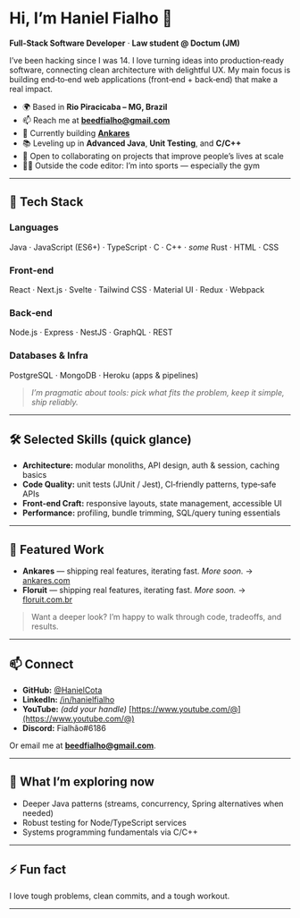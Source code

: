 # Hi, I’m Haniel Fialho 👋

**Full‑Stack Software Developer** · **Law student @ Doctum (JM)**

I’ve been hacking since I was 14. I love turning ideas into production‑ready software, connecting clean architecture with delightful UX. My main focus is building end‑to‑end web applications (front‑end + back‑end) that make a real impact.

* 🌍 Based in **Rio Piracicaba – MG, Brazil**
* 📫 Reach me at **[beedfialho@gmail.com](mailto:beedfialho@gmail.com)**
* 🚀 Currently building **[Ankares](http://ankares.com)**
* 📚 Leveling up in **Advanced Java**, **Unit Testing**, and **C/C++**
* 🤝 Open to collaborating on projects that improve people’s lives at scale
* 🏋️‍♂️ Outside the code editor: I’m into sports — especially the gym

---

## 🧰 Tech Stack

### Languages

Java · JavaScript (ES6+) · TypeScript · C · C++ · *some* Rust · HTML · CSS

### Front‑end

React · Next.js · Svelte · Tailwind CSS · Material UI · Redux · Webpack

### Back‑end

Node.js · Express · NestJS · GraphQL · REST

### Databases & Infra

PostgreSQL · MongoDB · Heroku (apps & pipelines)

> *I’m pragmatic about tools: pick what fits the problem, keep it simple, ship reliably.*

---

## 🛠️ Selected Skills (quick glance)

* **Architecture:** modular monoliths, API design, auth & session, caching basics
* **Code Quality:** unit tests (JUnit / Jest), CI‑friendly patterns, type‑safe APIs
* **Front‑end Craft:** responsive layouts, state management, accessible UI
* **Performance:** profiling, bundle trimming, SQL/query tuning essentials

---

## 📌 Featured Work

* **Ankares** — shipping real features, iterating fast. *More soon.* → [ankares.com](http://ankares.com)
* **Floruit** — shipping real features, iterating fast. *More soon.* → [floruit.com.br](http://floruit.com.br)
> Want a deeper look? I’m happy to walk through code, tradeoffs, and results.

---

## 📫 Connect

* **GitHub:** [@HanielCota](https://github.com/HanielCota)
* **LinkedIn:** [/in/hanielfialho](https://www.linkedin.com/in/hanielfialho)
* **YouTube:** *(add your handle)* [https://www.youtube.com/@](https://www.youtube.com/@)<your-handle>
* **Discord:** Fialhão#6186

Or email me at **[beedfialho@gmail.com](mailto:beedfialho@gmail.com)**.

---

## 🧭 What I’m exploring now

* Deeper Java patterns (streams, concurrency, Spring alternatives when needed)
* Robust testing for Node/TypeScript services
* Systems programming fundamentals via C/C++

---

## ⚡ Fun fact

I love tough problems, clean commits, and a tough workout.

---
